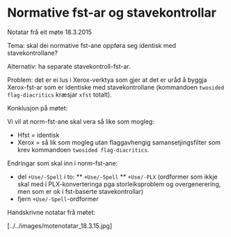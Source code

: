 Normative fst-ar og stavekontrollar
=======

Notatar frå eit møte 18.3.2015


Tema: skal dei normative fst-ane oppføra seg identisk med stavekontrollane?


Alternativ: ha separate stavekontroll-fst-ar.


Problem: det er ei lus i Xerox-verktya som gjer at det er uråd å byggja Xerox-fst-ar som er identiske med stavekontrollane (kommandoen `twosided flag-diacritics` kræsjar `xfst` totalt).


Konklusjon på møtet:


Vi vil at norm-fst-ane skal vera så like som mogleg:
* Hfst = identisk
* Xerox = så lik som mogleg utan flaggavhengig samansetjingsfilter som krev
  kommandoen `twosided flag-diacritics`.


Endringar som skal inn i norm-fst-ane:
* del `+Use/-Spell` i to:
** `+Use/-Spell`
** `+Use/-PLX` (ordformer som ikkje skal med i PLX-konverteringa pga
   storleiksproblem og overgenerering, men som er ok i fst-baserte
   stavekontrollar)
* fjern `+Use/-Spell`-ordformer


Handskrivne notatar frå møtet:


[../../images/motenotatar_18.3.15.jpg]
